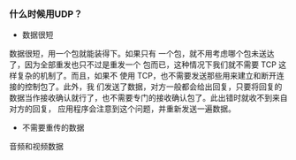 ### 什么时候用UDP？

- 数据很短

数据很短，用一个包就能装得下。如果只有 一个包，就不用考虑哪个包未送达了，因为全部重发也只不过是重发一个 包而已，这种情况下我们就不需要 TCP 这样复杂的机制了。而且，如果不 使用 TCP，也不需要发送那些用来建立和断开连接的控制包了。此外，我 们发送了数据，对方一般都会给出回复，只要将回复的数据当作接收确认就行了，也不需要专门的接收确认包了。此出错时就收不到来自对方的回复， 应用程序会注意到这个问题，并重新发送一遍数据。

- 不需要重传的数据

音频和视频数据

